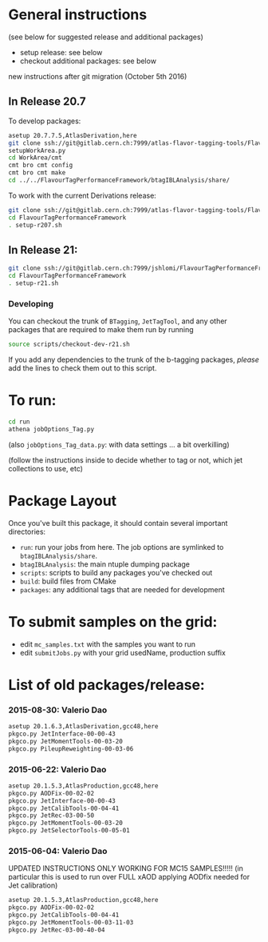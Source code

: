 General instructions
====================

(see below for suggested release and additional packages)

 - setup release:  see below
 - checkout additional packages: see below

new instructions after git migration (October 5th 2016)

In Release 20.7
---------------

To develop packages:

```sh
asetup 20.7.7.5,AtlasDerivation,here
git clone ssh://git@gitlab.cern.ch:7999/atlas-flavor-tagging-tools/FlavourTagPerformanceFramework.git
setupWorkArea.py
cd WorkArea/cmt
cmt bro cmt config
cmt bro cmt make
cd ../../FlavourTagPerformanceFramework/btagIBLAnalysis/share/
```

To work with the current Derivations release:

```sh
git clone ssh://git@gitlab.cern.ch:7999/atlas-flavor-tagging-tools/FlavourTagPerformanceFramework.git
cd FlavourTagPerformanceFramework
. setup-r207.sh
```

In Release 21:
--------------

```sh
git clone ssh://git@gitlab.cern.ch:7999/jshlomi/FlavourTagPerformanceFramework.git
cd FlavourTagPerformanceFramework
. setup-r21.sh
```

### Developing ###

You can checkout the trunk of `BTagging`, `JetTagTool`, and any other packages that are required to make them run by running

```sh
source scripts/checkout-dev-r21.sh
```

If you add any dependencies to the trunk of the b-tagging packages,
_please_ add the lines to check them out to this script.

To run:
=======

```sh
cd run
athena jobOptions_Tag.py
```

(also `jobOptions_Tag_data.py`: with data settings ... a bit overkilling)

(follow the instructions inside to decide whether to tag or not, which jet collections to use, etc)

Package Layout
==============

Once you've built this package, it should contain several important
directories:

 - `run`: run your jobs from here. The job options are symlinked to
          `btagIBLAnalysis/share`.
 - `btagIBLAnalysis`: the main ntuple dumping package
 - `scripts`: scripts to build any packages you've checked out
 - `build`: build files from CMake
 - `packages`: any additional tags that are needed for development


To submit samples on the grid:
==============================

 - edit `mc_samples.txt` with the samples you want to run
 - edit `submitJobs.py` with your grid usedName, production suffix


List of old packages/release:
=============================

### 2015-08-30:  Valerio Dao ###

```sh
asetup 20.1.6.3,AtlasDerivation,gcc48,here
pkgco.py JetInterface-00-00-43
pkgco.py JetMomentTools-00-03-20
pkgco.py PileupReweighting-00-03-06
```

### 2015-06-22:  Valerio Dao ###
```sh
asetup 20.1.5.3,AtlasProduction,gcc48,here 
pkgco.py AODFix-00-02-02
pkgco.py JetInterface-00-00-43
pkgco.py JetCalibTools-00-04-41
pkgco.py JetRec-03-00-50
pkgco.py JetMomentTools-00-03-20
pkgco.py JetSelectorTools-00-05-01
```

### 2015-06-04:  Valerio Dao ###
UPDATED INSTRUCTIONS ONLY WORKING FOR MC15 SAMPLES!!!!!
(in particular this is used to run over FULL xAOD applying AODfix needed for Jet calibration)

```sh
asetup 20.1.5.3,AtlasProduction,gcc48,here 
pkgco.py AODFix-00-02-02
pkgco.py JetCalibTools-00-04-41
pkgco.py JetMomentTools-00-03-11-03
pkgco.py JetRec-03-00-40-04
```
